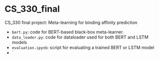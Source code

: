 # CS_330_final
CS_330 final project: Meta-learning for binding affinity prediction

- `bert.py`: code for BERT-based black-box meta-learner.
- `data_loader.py`: code for dataloader used for both BERT and LSTM models
- `evaluation.ipynb`: script for evaluating a trained BERT or LSTM model
- `